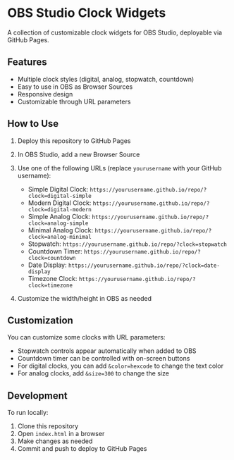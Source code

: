 # OBS Studio Clock Widgets

A collection of customizable clock widgets for OBS Studio, deployable via GitHub Pages.

## Features

- Multiple clock styles (digital, analog, stopwatch, countdown)
- Easy to use in OBS as Browser Sources
- Responsive design
- Customizable through URL parameters

## How to Use

1. Deploy this repository to GitHub Pages
2. In OBS Studio, add a new Browser Source
3. Use one of the following URLs (replace `yourusername` with your GitHub username):

   - Simple Digital Clock: `https://yourusername.github.io/repo/?clock=digital-simple`
   - Modern Digital Clock: `https://yourusername.github.io/repo/?clock=digital-modern`
   - Simple Analog Clock: `https://yourusername.github.io/repo/?clock=analog-simple`
   - Minimal Analog Clock: `https://yourusername.github.io/repo/?clock=analog-minimal`
   - Stopwatch: `https://yourusername.github.io/repo/?clock=stopwatch`
   - Countdown Timer: `https://yourusername.github.io/repo/?clock=countdown`
   - Date Display: `https://yourusername.github.io/repo/?clock=date-display`
   - Timezone Clock: `https://yourusername.github.io/repo/?clock=timezone`

4. Customize the width/height in OBS as needed

## Customization

You can customize some clocks with URL parameters:

- Stopwatch controls appear automatically when added to OBS
- Countdown timer can be controlled with on-screen buttons
- For digital clocks, you can add `&color=hexcode` to change the text color
- For analog clocks, add `&size=300` to change the size

## Development

To run locally:
1. Clone this repository
2. Open `index.html` in a browser
3. Make changes as needed
4. Commit and push to deploy to GitHub Pages
